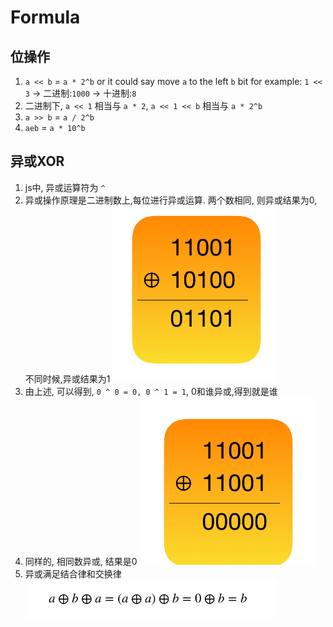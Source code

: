 # Formula

## 位操作

1. `a << b` = `a * 2^b` or it could say move `a` to the left `b` bit
for example: `1 << 3` -> 二进制:`1000` -> 十进制:`8`
2. 二进制下, `a << 1` 相当与 `a * 2`, `a << 1 << b` 相当与 `a * 2^b`
3. `a >> b` = `a / 2^b`
4. `aeb` = `a * 10^b`

## 异或XOR

1. js中, 异或运算符为 `^`
2. 异或操作原理是二进制数上,每位进行异或运算. 两个数相同, 则异或结果为0, 不同时候,异或结果为1 ![14](../Image/14.png)
3. 由上述, 可以得到, `0 ^ 0 = 0, 0 ^ 1 = 1`, 0和谁异或,得到就是谁
4. 同样的, 相同数异或, 结果是0 ![16](../Image/16.png)
5. 异或满足结合律和交换律 ![15](../Image/15.png)
